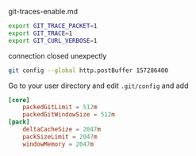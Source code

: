 git-traces-enable.md

```bash
export GIT_TRACE_PACKET=1
export GIT_TRACE=1
export GIT_CURL_VERBOSE=1
```

connection closed unexpectly

```bash
git config --global http.postBuffer 157286400
```

Go to your user directory and edit `.git/config` and add

```conf
[core] 
    packedGitLimit = 512m 
    packedGitWindowSize = 512m 
[pack] 
    deltaCacheSize = 2047m 
    packSizeLimit = 2047m 
    windowMemory = 2047m
```

